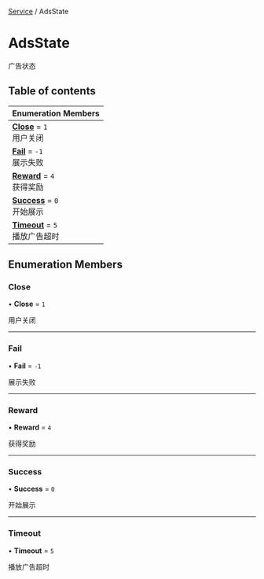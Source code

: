 [Service](../modules/Service.Service.md) / AdsState

# AdsState <Badge type="tip" text="Enumeration" /> <Score text="AdsState" />

广告状态

## Table of contents

| Enumeration Members |
| :-----|
| **[Close](Service.AdsState.md#close)** = ``1`` <br> 用户关闭|
| **[Fail](Service.AdsState.md#fail)** = ``-1`` <br> 展示失败|
| **[Reward](Service.AdsState.md#reward)** = ``4`` <br> 获得奖励|
| **[Success](Service.AdsState.md#success)** = ``0`` <br> 开始展示|
| **[Timeout](Service.AdsState.md#timeout)** = ``5`` <br> 播放广告超时|

## Enumeration Members

### Close <Score text="Close" /> 

• **Close** = ``1``

用户关闭

___

### Fail <Score text="Fail" /> 

• **Fail** = ``-1``

展示失败

___

### Reward <Score text="Reward" /> 

• **Reward** = ``4``

获得奖励

___

### Success <Score text="Success" /> 

• **Success** = ``0``

开始展示

___

### Timeout <Score text="Timeout" /> 

• **Timeout** = ``5``

播放广告超时
